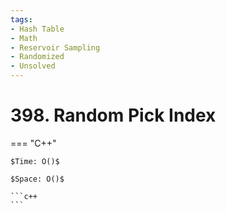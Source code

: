 ```yaml
---
tags:
- Hash Table
- Math
- Reservoir Sampling
- Randomized
- Unsolved
---
```



# 398. Random Pick Index

=== "C++"

    $Time: O()$

    $Space: O()$

    ```c++
    ```